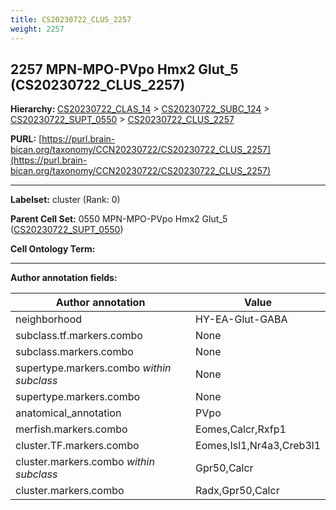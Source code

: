 ```yaml
---
title: CS20230722_CLUS_2257
weight: 2257
---
```

## 2257 MPN-MPO-PVpo Hmx2 Glut_5 (CS20230722_CLUS_2257)
<b>Hierarchy: </b>
[CS20230722_CLAS_14](../CS20230722_CLAS_14) >
[CS20230722_SUBC_124](../CS20230722_SUBC_124) >
[CS20230722_SUPT_0550](../CS20230722_SUPT_0550) >
[CS20230722_CLUS_2257](../CS20230722_CLUS_2257)

**PURL:** [https://purl.brain-bican.org/taxonomy/CCN20230722/CS20230722_CLUS_2257](https://purl.brain-bican.org/taxonomy/CCN20230722/CS20230722_CLUS_2257)

---


**Labelset:** cluster (Rank: 0)

**Parent Cell Set:** 0550 MPN-MPO-PVpo Hmx2 Glut_5 ([CS20230722_SUPT_0550](../CS20230722_SUPT_0550))



**Cell Ontology Term:** 

[MARKER GENES.]: #


---

[TRANSFERRED ANNOTATIONS.]: #


[AUTHOR ANNOTATION FIELDS.]: #


**Author annotation fields:**

| Author annotation | Value |
|-------------------|-------|
|neighborhood|HY-EA-Glut-GABA|
|subclass.tf.markers.combo|None|
|subclass.markers.combo|None|
|supertype.markers.combo _within subclass_|None|
|supertype.markers.combo|None|
|anatomical_annotation|PVpo|
|merfish.markers.combo|Eomes,Calcr,Rxfp1|
|cluster.TF.markers.combo|Eomes,Isl1,Nr4a3,Creb3l1|
|cluster.markers.combo _within subclass_|Gpr50,Calcr|
|cluster.markers.combo|Radx,Gpr50,Calcr|
